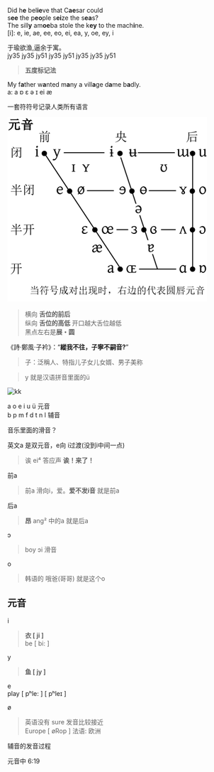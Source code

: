 
Did h**e** bel**ie**ve that C**ae**sar could  
s**ee** the p**eo**ple s**ei**ze the s**ea**s?  
The sill**y** am**oe**ba stole the k**ey** to the mach**i**ne.    
[i]: e, ie, ae, ee, eo, ei, ea, y, oe, ey, i    

于瑜欲渔,逼余于寓。  
jy35 jy35 jy51 jy35 jy51 jy35 jy35 jy51  
> **五度标记法**    

My f**a**ther w**a**nted m**a**ny a vill**a**ge d**a**me b**a**dly.  
a: a ɒ ɛ ə ɪ ei æ  

一套符符号记录人类所有语言  


![元音](../img/IPA/IPAvowels.png)  

> 横向 **舌位的前后**   
纵向    **舌位的高低**  开口越大舌位越低  
黑点左右是**展・圆**  

《詩·鄭風·子衿》：“**縱我不往，子寧不嗣音?**”  
>子：泛稱人、特指儿子女儿女婿、男子美称  

> y 就是汉语拼音里面的ü   

![ kk](../img/IPA/IPA・KK.jpg)  




a o e i u ü 元音  
b p m f d t n l 辅音  

音乐里面的滑音？  

英文a 是双元音，e向 i过渡(没到i中间一点)   
> 诶  ei⁴  答应声  **诶！来了！**   

前a  
> 前a 滑向i，爱。**爱不发i音** 就是前a      

后a  
> **昂** ang²  中的a 就是后a  

ɔ  
> boy ɔi 滑音   

o  
> 韩语的 哦爸(哥哥) 就是这个o   



## 元音  

i  
> **衣 [ ji ]**  
be  [ bi: ] 

y  
> **鱼 [ jy ]**   

e  
play [ pʰle: ]  [ pʰleɪ ]  

ø  
> 英语没有 sure 发音比较接近  
Europe [ øRop ]  法语: 欧洲  




辅音的发音过程  
> 



元音中  6:19 


  

 



